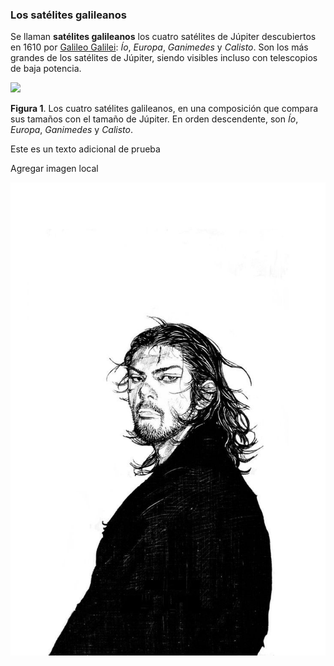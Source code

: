 ### Los satélites galileanos

Se llaman **satélites galileanos** los cuatro satélites de Júpiter descubiertos en 1610 por  [Galileo Galilei](https://es.wikipedia.org/wiki/Galileo_Galilei):  *Ío*, *Europa*, *Ganimedes* y *Calisto*.  Son los más grandes de los satélites de Júpiter,  siendo visibles incluso con telescopios de baja potencia.

![](https://upload.wikimedia.org/wikipedia/commons/thumb/f/fe/Jupiter_and_the_Galilean_Satellites.jpg/168px-Jupiter_and_the_Galilean_Satellites.jpg)

**Figura 1**. Los cuatro satélites galileanos,  en una composición que compara sus tamaños con el tamaño de Júpiter.  En orden descendente, son *Ío*, *Europa*, *Ganimedes* y *Calisto*.

Este es un texto adicional de prueba

Agregar imagen local

![Image](img/Image.jpg)
